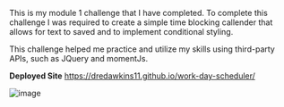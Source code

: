 This is my module 1 challenge that I have completed. To complete this challenge I was required to create a simple time blocking callender that allows for text to saved and to implement conditional styling. 

This challenge helped me practice and utilize my skills using third-party APIs, such as JQuery and momentJs.

**Deployed Site**
https://dredawkins11.github.io/work-day-scheduler/

![image](https://user-images.githubusercontent.com/63630450/204459468-bbc4b801-b52b-4314-8d04-0d4f05a515e6.png)

